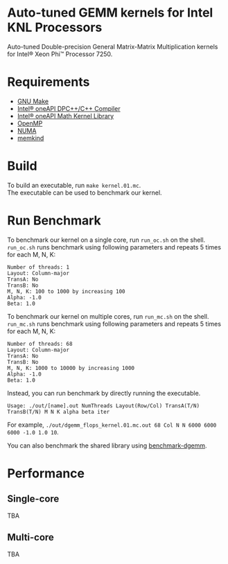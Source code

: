 # Auto-tuned GEMM kernels for Intel KNL Processors

Auto-tuned Double-precision General Matrix-Matrix Multiplication kernels for Intel® Xeon Phi™ Processor 7250.

# Requirements

- [GNU Make](https://www.gnu.org/software/make)
- [Intel® oneAPI DPC++/C++ Compiler](https://www.intel.com/content/www/us/en/developer/tools/oneapi/dpc-compiler.html)
- [Intel® oneAPI Math Kernel Library](https://www.intel.com/content/www/us/en/developer/tools/oneapi/onemkl.html)
- [OpenMP](https://www.openmp.org)
- [NUMA](https://github.com/numactl/numactl)
- [memkind](https://github.com/memkind/memkind)

# Build

To build an executable, run `make kernel.01.mc`.  
The executable can be used to benchmark our kernel.

# Run Benchmark

To benchmark our kernel on a single core, run `run_oc.sh` on the shell.  
`run_oc.sh` runs benchmark using following parameters and repeats 5 times for each M, N, K:
```
Number of threads: 1
Layout: Column-major
TransA: No
TransB: No
M, N, K: 100 to 1000 by increasing 100
Alpha: -1.0
Beta: 1.0
```

To benchmark our kernel on multiple cores, run `run_mc.sh` on the shell.  
`run_mc.sh` runs benchmark using following parameters and repeats 5 times for each M, N, K:
```
Number of threads: 68
Layout: Column-major
TransA: No
TransB: No
M, N, K: 1000 to 10000 by increasing 1000
Alpha: -1.0
Beta: 1.0
```

Instead, you can run benchmark by directly running the executable.  
```
Usage: ./out/[name].out NumThreads Layout(Row/Col) TransA(T/N) TransB(T/N) M N K alpha beta iter
```
For example, `./out/dgemm_flops_kernel.01.mc.out 68 Col N N 6000 6000 6000 -1.0 1.0 10`.

You can also benchmark the shared library using [benchmark-dgemm](https://github.com/lshqqytiger/benchmark-dgemm).

# Performance

## Single-core

TBA

## Multi-core

TBA
